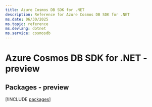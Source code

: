 ```yaml
---
title: Azure Cosmos DB SDK for .NET
description: Reference for Azure Cosmos DB SDK for .NET
ms.date: 06/30/2025
ms.topic: reference
ms.devlang: dotnet
ms.service: cosmosdb
---
```

# Azure Cosmos DB SDK for .NET - preview
## Packages - preview
[!INCLUDE [packages](cosmos-db-index.md)]